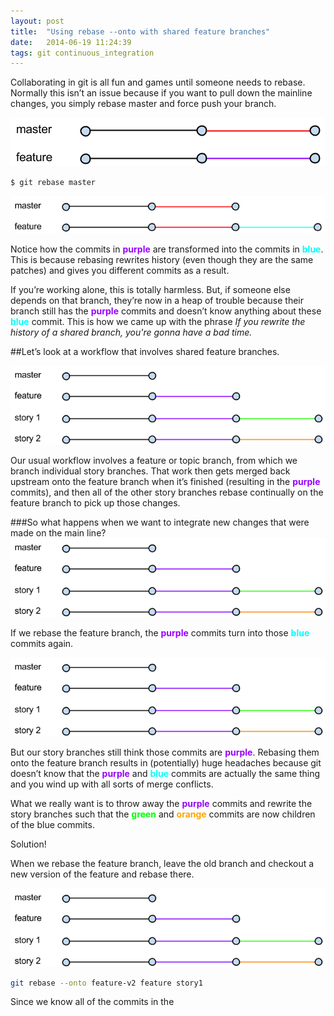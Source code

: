 ```yaml
---
layout: post
title:  "Using rebase --onto with shared feature branches"
date:   2014-06-19 11:24:39
tags: git continuous_integration
---
```

Collaborating in git is all fun and games until someone needs to rebase. Normally this isn’t an issue because if you want to pull down the mainline changes, you simply rebase master and force push your branch.

![My helpful screenshot](/images/git_rebase_onto/basic_master_feature.png)

```bash
$ git rebase master
```
![My helpful screenshot](/images/git_rebase_onto/basic_master_feature_after_rebase.png)

Notice how the commits in <span style="color: rgb(153, 0, 255)">**purple**</span> are transformed into the commits in <span style="color:cyan">**blue**</span>. This is because rebasing rewrites history (even though they are the same patches) and gives you different commits as a result.

If you’re working alone, this is totally harmless. But, if someone else depends on that branch, they’re now in a heap of trouble because their branch still has the <span style="color: rgb(153, 0, 255)">**purple**</span> commits and doesn’t know anything about these <span style="color:cyan">**blue**</span> commit. This is how we came up with the phrase *If you rewrite the history of a shared branch, you're gonna have a bad time.*

##Let’s look at a workflow that involves shared feature branches.

![My helpful screenshot](/images/git_rebase_onto/shared_feature_setup.png)

Our usual workflow involves a feature or topic branch, from which we branch individual story branches. That work then gets merged back upstream onto the feature branch when it’s finished (resulting in the <span style="color: rgb(153, 0, 255)">**purple**</span> commits), and then all of the other story branches rebase continually on the feature branch to pick up those changes.

###So what happens when we want to integrate new changes that were made on the main line?
![My helpful screenshot](/images/git_rebase_onto/shared_feature_setup.png)

If we rebase the feature branch, the <span style="color: rgb(153, 0, 255)">**purple**</span> commits turn into those <span style="color:cyan">**blue**</span> commits again.

![My helpful screenshot](/images/git_rebase_onto/shared_feature_setup.png)

But our story branches still think those commits are <span style="color: rgb(153, 0, 255)">**purple**</span>. Rebasing them onto the feature branch results in (potentially) huge headaches because git doesn’t know that the <span style="color: rgb(153, 0, 255)">**purple**</span> and <span style="color:cyan">**blue**</span> commits are actually the same thing and you wind up with all sorts of merge conflicts.

What we really want is to throw away the <span style="color: rgb(153, 0, 255)">**purple**</span> commits and rewrite the story branches such that the <span style="color:rgb(0, 255, 0);">**green**</span> and <span style="color:orange">**orange**</span> commits are now children of the blue commits.

Solution!

When we rebase the feature branch, leave the old branch and checkout a new version of the feature and rebase there.

![My helpful screenshot](/images/git_rebase_onto/shared_feature_setup.png)

```bash
git rebase --onto feature-v2 feature story1
```

Since we know all of the commits in the 

 

